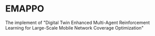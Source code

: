 # EMAPPO
The implement of "Digital Twin Enhanced Multi-Agent Reinforcement Learning for Large-Scale Mobile Network Coverage Optimization"
